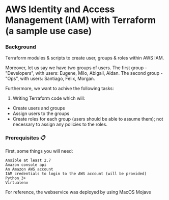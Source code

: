 # AWS Identity and Access Management (IAM) with Terraform (a sample use case)

### Background

Terraform modules & scripts to create user, groups & roles within AWS IAM. 

Moreover, let us say we have two groups of users. The first group - "Developers", with users: Eugene,
Milo, Abigail, Aidan. The second group - "Ops", with users: Santiago, Felix, Morgan.

Furthermore, we want to achive the following tasks:
1. Writing Terraform code which will:
- Create users and groups
- Assign users to the groups
- Create roles for each group (users should be able to assume them); not necessary to
assign any policies to the roles.

### Prerequisites 📋


First, some things you will need:

```
Ansible at least 2.7
Amazon console api
An Amazon AWS account
IAM credentials to login to the AWS account (will be provided)
Python 3+
Virtualenv
```

For reference, the webservice was deployed by using MacOS Mojave

